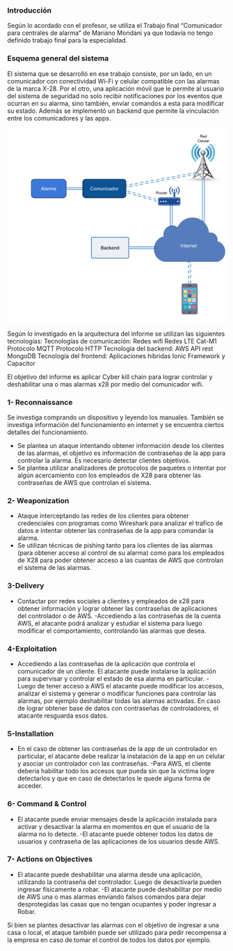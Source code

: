 ### Introducción 

Según lo acordado con el profesor, se utiliza el Trabajo final “Comunicador para centrales de alarma” de Mariano Mondani ya que todavía no tengo definido trabajo final para la especialidad. 

### Esquema general del sistema

El sistema que se desarrolló en ese trabajo consiste, por un lado, en un comunicador con conectividad Wi-Fi y celular compatible con las alarmas de la marca X-28. Por el otro, una aplicación móvil que le permite al usuario del sistema de seguridad no solo recibir notificaciones por los eventos que ocurran en su alarma, sino también, enviar comandos a esta para modificar su estado. Además se implementó un backend que permite la vinculación entre los comunicadores y las apps.

![architecture](architecture.png)

Según lo investigado en la arquitectura del informe se utilizan las siguientes tecnologías:
Tecnologías de comunicación: 
	Redes wifi
	Redes LTE Cat-M1
	Protocolo MQTT
	Protocolo HTTP
Tecnología del backend:
	AWS
	API rest
	MongoDB
Tecnología del frontend:
	Aplicaciones híbridas
	Ionic Framework y Capacitor

El objetivo del informe es aplicar Cyber kill chain para lograr controlar y deshabilitar una o mas alarmas x28 por medio del comunicador wifi. 

###  1- Reconnaissance
 Se investiga comprando un dispositivo y leyendo los manuales. También se investiga información del funcionamiento en internet y se encuentra ciertos detalles del funcionamiento. 
- Se plantea un ataque intentando obtener información desde los clientes de las alarmas, el objetivo es información de contraseñas de la app para controlar la alarma. Es necesario detectar clientes objetivos. 
- Se plantea utilizar analizadores de protocolos de paquetes o intentar por algún acercamiento con los empleados de X28 para obtener las contraseñas de AWS que controlan el sistema. 

###  2- Weaponization 

- Ataque interceptando las redes de los clientes para obtener credenciales con programas como Wireshark para analizar el trafico de datos e intentar obtener las contraseñas de la app para comandar la alarma.
- Se utilizan técnicas de pishing tanto para los clientes de las alarmas (para obtener acceso al control de su alarma) como para los empleados de X28 para poder obtener acceso a las cuantas de AWS que controlan el sistema de las alarmas. 

###  3-Delivery 

- Contactar por redes sociales a clientes y empleados de x28 para obtener información y lograr obtener las contraseñas de aplicaciones del controlador o de AWS. 
-Accediendo a las contraseñas de la cuenta AWS, el atacante podrá analizar y estudiar el sistema para luego modificar el comportamiento, controlando las alarmas que desea. 

###  4-Exploitation 

- Accediendo a las contraseñas de la aplicación que controla el comunicador de un cliente. El atacante puede instalarse la aplicación para supervisar y controlar el estado de esa alarma en particular. 
-Luego de tener acceso a AWS el atacante puede modificar los accesos, analizar  el sistema y generar o modificar funciones para controlar las alarmas, por ejemplo deshabilitar todas las alarmas activadas. En caso de lograr obtener base de datos con contraseñas de controladores, el atacante resguarda esos datos. 

###  5-Installation

- En el caso de obtener las contraseñas de la app de un controlador en particular, el atacante debe realizar la instalación de la app en un celular y asociar un controlador con las contraseñas.
-Para AWS, el cliente debería habilitar todo los accesos que pueda sin que la victima logre detectarlos y que en caso de detectarlos le quede alguna forma de acceder. 

###  6- Command & Control

- El atacante puede enviar mensajes desde la aplicación instalada para activar y desactivar la alarma en momentos en que el usuario de la alarma no lo detecte.
-El atacante puede obtener todos los datos de usuarios y contraseña de las aplicaciones de los usuarios desde AWS. 

###  7- Actions on Objectives

- El atacante puede deshabilitar una alarma desde una aplicación, utilizando la contraseña del controlador. Luego de desactivarla pueden ingresar físicamente a robar. 
-El atacante puede deshabilitar por medio de AWS una o mas alarmas enviando falsos comandos para dejar desprotegidas las casas que no tengan ocupantes y poder ingresar a Robar. 

Si bien se plantes desactivar las alarmas con el objetivo de ingresar a una casa o local, el ataque también puede ser utilizado para pedir recompensa a la empresa en caso de tomar el control de todos los datos por ejemplo. 
